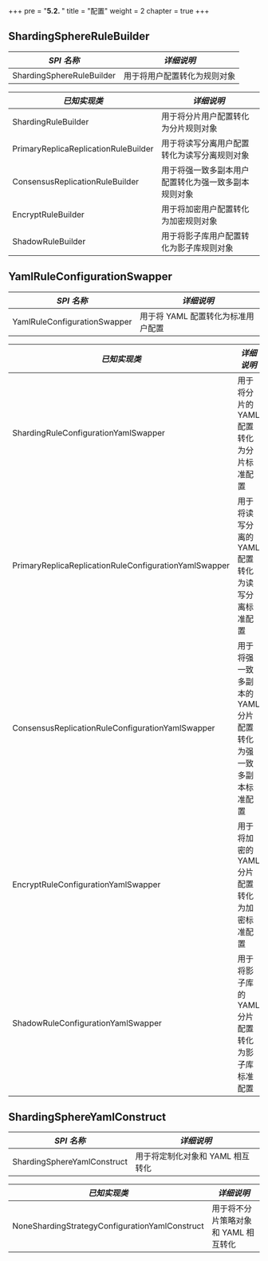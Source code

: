 +++
pre = "<b>5.2. </b>"
title = "配置"
weight = 2
chapter = true
+++

## ShardingSphereRuleBuilder

| *SPI 名称*                | *详细说明*                               |
| ------------------------- | -------------------------------------- |
| ShardingSphereRuleBuilder | 用于将用户配置转化为规则对象               |

| *已知实现类*                          | *详细说明*                                      |
| ------------------------------------ | ---------------------------------------------- |
| ShardingRuleBuilder                  | 用于将分片用户配置转化为分片规则对象               |
| PrimaryReplicaReplicationRuleBuilder | 用于将读写分离用户配置转化为读写分离规则对象        |
| ConsensusReplicationRuleBuilder      | 用于将强一致多副本用户配置转化为强一致多副本规则对象 |
| EncryptRuleBuilder                   | 用于将加密用户配置转化为加密规则对象               |
| ShadowRuleBuilder                    | 用于将影子库用户配置转化为影子库规则对象           |

## YamlRuleConfigurationSwapper

| *SPI 名称*                              | *详细说明*                                   |
| --------------------------------------- | ------------------------------------------ |
| YamlRuleConfigurationSwapper            | 用于将 YAML 配置转化为标准用户配置             |

| *已知实现类*                                           | *详细说明*                                             |
| ----------------------------------------------------- | ----------------------------------------------------- |
| ShardingRuleConfigurationYamlSwapper                  | 用于将分片的 YAML 配置转化为分片标准配置                  |
| PrimaryReplicaReplicationRuleConfigurationYamlSwapper | 用于将读写分离的 YAML 配置转化为读写分离标准配置           |
| ConsensusReplicationRuleConfigurationYamlSwapper      | 用于将强一致多副本的 YAML 分片配置转化为强一致多副本标准配置 |
| EncryptRuleConfigurationYamlSwapper                   | 用于将加密的 YAML 分片配置转化为加密标准配置               |
| ShadowRuleConfigurationYamlSwapper                    | 用于将影子库的 YAML 分片配置转化为影子库标准配置           |

## ShardingSphereYamlConstruct

| *SPI 名称*                                     | *详细说明*                        |
| ---------------------------------------------- | ------------------------------- |
| ShardingSphereYamlConstruct                    | 用于将定制化对象和 YAML 相互转化    |

| *已知实现类*                                    | *详细说明*                        |
| ---------------------------------------------- | -------------------------------- |
| NoneShardingStrategyConfigurationYamlConstruct | 用于将不分片策略对象和 YAML 相互转化 |

